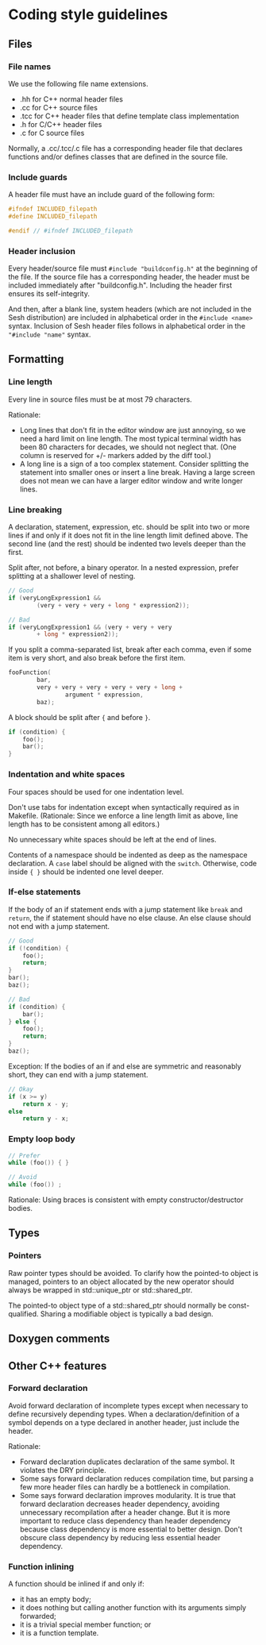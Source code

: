 # Coding style guidelines

## Files

### File names

We use the following file name extensions.

- .hh for C++ normal header files
- .cc for C++ source files
- .tcc for C++ header files that define template class implementation
- .h for C/C++ header files
- .c for C source files

Normally, a .cc/.tcc/.c file has a corresponding header file that declares functions and/or defines classes that are defined in the source file.

### Include guards

A header file must have an include guard of the following form:

``` C++
#ifndef INCLUDED_filepath
#define INCLUDED_filepath

#endif // #ifndef INCLUDED_filepath
```

### Header inclusion

Every header/source file must `#include "buildconfig.h"` at the beginning of the file.
If the source file has a corresponding header, the header must be included immediately after "buildconfig.h".
Including the header first ensures its self-integrity.

And then, after a blank line, system headers (which are not included in the Sesh distribution) are included in alphabetical order in the `#include <name>` syntax.
Inclusion of Sesh header files follows in alphabetical order in the `"#include "name"` syntax.

## Formatting

### Line length

Every line in source files must be at most 79 characters.

Rationale:

- Long lines that don't fit in the editor window are just annoying, so we need a hard limit on line length. The most typical terminal width has been 80 characters for decades, we should not neglect that. (One column is reserved for +/- markers added by the diff tool.)
- A long line is a sign of a too complex statement. Consider splitting the statement into smaller ones or insert a line break. Having a large screen does not mean we can have a larger editor window and write longer lines.

### Line breaking

A declaration, statement, expression, etc. should be split into two or more lines if and only if it does not fit in the line length limit defined above. The second line (and the rest) should be indented two levels deeper than the first.

Split after, not before, a binary operator.
In a nested expression, prefer splitting at a shallower level of nesting.

``` C++
// Good
if (veryLongExpression1 &&
        (very + very + very + long * expression2));

// Bad
if (veryLongExpression1 && (very + very + very
        + long * expression2));
```

If you split a comma-separated list, break after each comma, even if some item is very short, and also break before the first item.

``` C++
fooFunction(
        bar,
        very + very + very + very + very + long +
                argument * expression,
        baz);
```

A block should be split after `{` and before `}`.

``` C++
if (condition) {
    foo();
    bar();
}
```

### Indentation and white spaces

Four spaces should be used for one indentation level.

Don't use tabs for indentation except when syntactically required as in Makefile. (Rationale: Since we enforce a line length limit as above, line length has to be consistent among all editors.)

No unnecessary white spaces should be left at the end of lines.

Contents of a namespace should be indented as deep as the namespace declaration. A `case` label should be aligned with the `switch`. Otherwise, code inside `{ }` should be indented one level deeper.

### If-else statements

If the body of an if statement ends with a jump statement like `break` and `return`, the if statement should have no else clause. An else clause should not end with a jump statement.

``` C++
// Good
if (!condition) {
    foo();
    return;
}
bar();
baz();

// Bad
if (condition) {
    bar();
} else {
    foo();
    return;
}
baz();
```

Exception: If the bodies of an if and else are symmetric and reasonably short, they can end with a jump statement.

``` C++
// Okay
if (x >= y)
    return x - y;
else
    return y - x;
```

### Empty loop body

``` C++
// Prefer
while (foo()) { }

// Avoid
while (foo()) ;
```

Rationale: Using braces is consistent with empty constructor/destructor bodies.

## Types

### Pointers

Raw pointer types should be avoided. To clarify how the pointed-to object is managed, pointers to an object allocated by the new operator should always be wrapped in std::unique_ptr or std::shared_ptr.

The pointed-to object type of a std::shared_ptr should normally be const-qualified. Sharing a modifiable object is typically a bad design.

## Doxygen comments

## Other C++ features

### Forward declaration

Avoid forward declaration of incomplete types except when necessary to define recursively depending types.
When a declaration/definition of a symbol depends on a type declared in another header, just include the header.

Rationale:

- Forward declaration duplicates declaration of the same symbol. It violates the DRY principle.
- Some says forward declaration reduces compilation time, but parsing a few more header files can hardly be a bottleneck in compilation.
- Some says forward declaration improves modularity. It is true that forward declaration decreases header dependency, avoiding unnecessary recompilation after a header change. But it is more important to reduce class dependency than header dependency because class dependency is more essential to better design. Don't obscure class dependency by reducing less essential header dependency.

### Function inlining

A function should be inlined if and only if:

- it has an empty body;
- it does nothing but calling another function with its arguments simply forwarded;
- it is a trivial special member function; or
- it is a function template.
